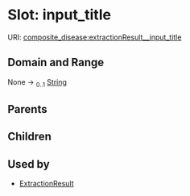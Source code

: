 
# Slot: input_title




URI: [composite_disease:extractionResult__input_title](http://w3id.org/ontogpt/composite_disease/extractionResult__input_title)


## Domain and Range

None &#8594;  <sub>0..1</sub> [String](types/String.md)

## Parents


## Children


## Used by

 * [ExtractionResult](ExtractionResult.md)
